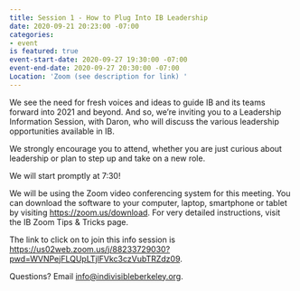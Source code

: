 ```yaml
---
title: Session 1 - How to Plug Into IB Leadership
date: 2020-09-21 20:23:00 -07:00
categories:
- event
is featured: true
event-start-date: 2020-09-27 19:30:00 -07:00
event-end-date: 2020-09-27 20:30:00 -07:00
Location: 'Zoom (see description for link) '
---
```


We see the need for fresh voices and ideas to guide IB and its teams forward into 2021 and beyond. And so, we’re inviting you to a Leadership Information Session, with Daron, who will discuss the various leadership opportunities available in IB. 

We strongly encourage you to attend, whether you are just curious about leadership or plan to step up and take on a new role. 

We will start promptly at 7:30!

We will be using the Zoom video conferencing system for this meeting. You can download the software to your computer, laptop, smartphone or tablet by visiting https://zoom.us/download. For very detailed instructions, visit the IB Zoom Tips & Tricks page.

The link to click on to join this info session is  https://us02web.zoom.us/j/88233729030?pwd=WVNPejFLQUpLTjlFVkc3czVubTRZdz09. 

Questions? Email info@indivisibleberkeley.org.

 
